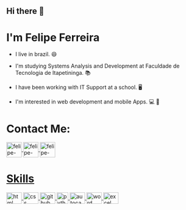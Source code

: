 ## Hi there 👋
# I'm Felipe Ferreira  

- I live in brazil. :smile:

- I'm studying Systems Analysis and Development at Faculdade de Tecnologia de Itapetininga. :books:

- I have been working with IT Support at a school. :desktop_computer:

- I'm interested in web development and mobile Apps. :computer: :iphone:



# Contact Me:

<!-- Social Media -->
<!--LinkedIn-->
<a href="https://steamcommunity.com/profiles/76561198353916509/" target= "_blank">
<img align="center" alt="felipe-linkedin" height="40" width="40" src= "https://www.flaticon.com/premium-icon/icons/svg/2626/2626307.svg">

<!--Facebook-->
<a href="https://www.facebook.com/fferreirafe" target= "_blank">
<img align="center" alt="felipe-facebook" height="40" width="40" src= "https://www.flaticon.com/premium-icon/icons/svg/2626/2626269.svg">

<!--Steam-->
<a href="https://www.linkedin.com/in/felipe-ferreira-64666a206/" target= "_blank">
<img align="center" alt="felipe-steam" height="40" width="40" src= "https://www.flaticon.com/premium-icon/icons/svg/2626/2626273.svg">






# Skills

<!-- Skills -->
<!--HTML-->
<img align="center" alt="html" height="30" width="40" src= "https://www.flaticon.com/svg/vstatic/svg/732/732212.svg?token=exp=1613349668~hmac=d8610436e4d27667637a26cae13bfd4e">

<!--CSS-->
<img align="center" alt="css" height="30" width="40" src= "https://www.flaticon.com/svg/vstatic/svg/732/732190.svg?token=exp=1613349698~hmac=8e9efb6c553d987619aaa65f5e2adeb6">

<!--GitHub-->
<img align="center" alt="github" height="30" width="40" src= "https://www.flaticon.com/svg/vstatic/svg/733/733553.svg?token=exp=1613350373~hmac=67e6d6372d4364dd4b951b87ebf5dcda">

<!--Python-->
<img align="center" alt="python" height="30" width="30" src= "https://www.flaticon.com/premium-icon/icons/svg/3098/3098090.svg">

<!--AutoCad-->
<img align="center" alt="autocad" height="30" width="40" src= "https://www.flaticon.com/svg/vstatic/svg/839/839143.svg?token=exp=1613351000~hmac=03d0fadbcf0b46dc3ab7902fb3135550">

<!--Word-->
<img align="center" alt="word" height="30" width="40" src= "https://www.flaticon.com/svg/vstatic/svg/888/888883.svg?token=exp=1613351290~hmac=e57eab65e5322e0d0e24fe7bcd816f0c">

<!--Excel-->
<img align="center" alt="excel" height="30" width="40" src= "https://www.flaticon.com/svg/vstatic/svg/888/888850.svg?token=exp=1613351297~hmac=e7661aef128b57749eef9327b563c827">














